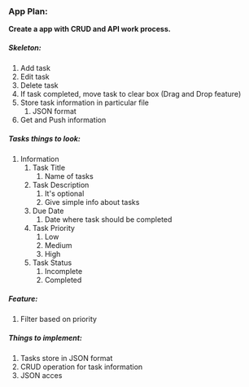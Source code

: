
### App Plan:

**Create a app with CRUD and API work process.**

##### Skeleton:
1. Add task
2. Edit task
3. Delete task
4. If task completed, move task to clear box (Drag and Drop feature)
5. Store task information in particular file
	1. JSON format
6. Get and Push information 

##### Tasks things to look:

1. Information
	1. Task Title
		1. Name of tasks
	2. Task Description
		1. It's optional
		2. Give simple info about tasks
	3. Due Date
		1. Date where task should be completed
	4. Task Priority
		1. Low
		2. Medium
		3. High
	5. Task Status
		1. Incomplete
		2. Completed

##### Feature:

1. Filter based on priority

##### Things to implement:

1. Tasks store in JSON format
2. CRUD operation for task information
3. JSON acces